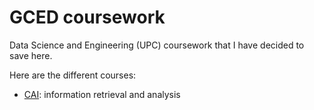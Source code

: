# GCED coursework
Data Science and Engineering (UPC) coursework that I have decided to save here.

Here are the different courses:

* [CAI](/CAI): information retrieval and analysis
